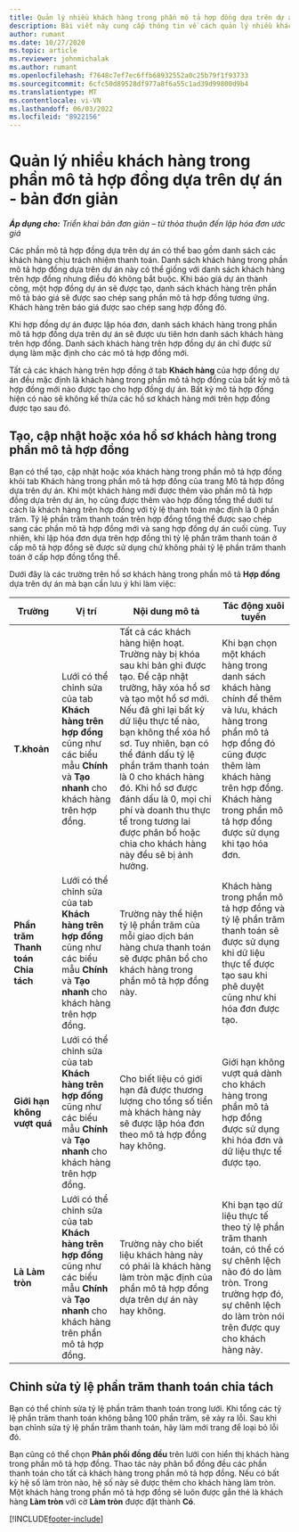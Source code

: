 ```yaml
---
title: Quản lý nhiều khách hàng trong phần mô tả hợp đồng dựa trên dự án - bản đơn giản
description: Bài viết này cung cấp thông tin về cách quản lý nhiều khách hàng trong phần mô tả hợp đồng dựa trên dự án.
author: rumant
ms.date: 10/27/2020
ms.topic: article
ms.reviewer: johnmichalak
ms.author: rumant
ms.openlocfilehash: f7648c7ef7ec6ffb68932552a0c25b79f1f93733
ms.sourcegitcommit: 6cfc50d89528df977a8f6a55c1ad39d99800d9b4
ms.translationtype: MT
ms.contentlocale: vi-VN
ms.lasthandoff: 06/03/2022
ms.locfileid: "8922156"
---
```

# <a name="manage-multiple-customers-on-project-based-contract-lines---lite"></a>Quản lý nhiều khách hàng trong phần mô tả hợp đồng dựa trên dự án - bản đơn giản

_**Áp dụng cho:** Triển khai bản đơn giản – từ thỏa thuận đến lập hóa đơn ước giá_

Các phần mô tả hợp đồng dựa trên dự án có thể bao gồm danh sách các khách hàng chịu trách nhiệm thanh toán. Danh sách khách hàng trong phần mô tả hợp đồng dựa trên dự án này có thể giống với danh sách khách hàng trên hợp đồng nhưng điều đó không bắt buộc. Khi báo giá dự án thành công, một hợp đồng dự án sẽ được tạo, danh sách khách hàng trên phần mô tả báo giá sẽ được sao chép sang phần mô tả hợp đồng tương ứng. Khách hàng trên báo giá được sao chép sang hợp đồng đó.

Khi hợp đồng dự án được lập hóa đơn, danh sách khách hàng trong phần mô tả hợp đồng dựa trên dự án sẽ được ưu tiên hơn danh sách khách hàng trên hợp đồng. Danh sách khách hàng trên hợp đồng dự án chỉ được sử dụng làm mặc định cho các mô tả hợp đồng mới.

Tất cả các khách hàng trên hợp đồng ở tab **Khách hàng** của hợp đồng dự án đều mặc định là khách hàng trong phần mô tả hợp đồng của bất kỳ mô tả hợp đồng mới nào được tạo cho hợp đồng dự án. Bất kỳ mô tả hợp đồng hiện có nào sẽ không kế thừa các hồ sơ khách hàng mới trên hợp đồng được tạo sau đó.

## <a name="create-update-or-delete-a-contract-line-customer-record"></a>Tạo, cập nhật hoặc xóa hồ sơ khách hàng trong phần mô tả hợp đồng

Bạn có thể tạo, cập nhật hoặc xóa khách hàng trong phần mô tả hợp đồng khỏi tab Khách hàng trong phần mô tả hợp đồng của trang Mô tả hợp đồng dựa trên dự án. Khi một khách hàng mới được thêm vào phần mô tả hợp đồng dựa trên dự án, họ cũng được thêm vào hợp đồng tổng thể dưới tư cách là khách hàng trên hợp đồng với tỷ lệ thanh toán mặc định là 0 phần trăm. Tỷ lệ phần trăm thanh toán trên hợp đồng tổng thể được sao chép sang các phần mô tả hợp đồng mới và sang hợp đồng dự án cuối cùng. Tuy nhiên, khi lập hóa đơn dựa trên hợp đồng thì tỷ lệ phần trăm thanh toán ở cấp mô tả hợp đồng sẽ được sử dụng chứ không phải tỷ lệ phần trăm thanh toán ở cấp hợp đồng tổng thể.

Dưới đây là các trường trên hồ sơ khách hàng trong phần mô tả **Hợp đồng** dựa trên dự án mà bạn cần lưu ý khi làm việc:

| Trường | Vị trí | Nội dung mô tả | Tác động xuôi tuyến |
| --- | --- | --- | --- |
| **T.khoản** | Lưới có thể chỉnh sửa của tab **Khách hàng trên hợp đồng** cũng như các biểu mẫu **Chính** và **Tạo nhanh** cho khách hàng trên hợp đồng. | Tất cả các khách hàng hiện hoạt. Trường này bị khóa sau khi bản ghi được tạo. Để cập nhật trường, hãy xóa hồ sơ và tạo một hồ sơ mới. Nếu đã ghi lại bất kỳ dữ liệu thực tế nào, bạn không thể xóa hồ sơ. Tuy nhiên, bạn có thể đánh dấu tỷ lệ phần trăm thanh toán là 0 cho khách hàng đó. Khi hồ sơ được đánh dấu là 0, mọi chi phí và doanh thu thực tế trong tương lai được phân bổ hoặc chia cho khách hàng này đều sẽ bị ảnh hưởng. | Khi bạn chọn một khách hàng trong danh sách khách hàng chính để thêm và lưu, khách hàng trong phần mô tả hợp đồng đó cũng được thêm làm khách hàng trên hợp đồng. Khách hàng trong phần mô tả hợp đồng được sử dụng khi tạo hóa đơn. |
| **Phần trăm Thanh toán Chia tách** | Lưới có thể chỉnh sửa của tab **Khách hàng trên hợp đồng** cũng như các biểu mẫu **Chính** và **Tạo nhanh** cho khách hàng trên hợp đồng. | Trường này thể hiện tỷ lệ phần trăm của mỗi giao dịch bán hàng chưa thanh toán sẽ được phân bổ cho khách hàng trong phần mô tả hợp đồng này. | Khách hàng trong phần mô tả hợp đồng và tỷ lệ phần trăm thanh toán sẽ được sử dụng khi dữ liệu thực tế được tạo sau khi phê duyệt cũng như khi hóa đơn được tạo. |
| **Giới hạn không vượt quá** | Lưới có thể chỉnh sửa của tab **Khách hàng trên hợp đồng** cũng như các biểu mẫu **Chính** và **Tạo nhanh** cho khách hàng trên hợp đồng. | Cho biết liệu có giới hạn đã được thương lượng cho tổng số tiền mà khách hàng này sẽ được lập hóa đơn theo mô tả hợp đồng hay không. | Giới hạn không vượt quá dành cho khách hàng trong phần mô tả hợp đồng được sử dụng khi hóa đơn và dữ liệu thực tế được tạo. |
| **Là Làm tròn** | Lưới có thể chỉnh sửa của tab **Khách hàng trên hợp đồng** cũng như các biểu mẫu **Chính** và **Tạo nhanh** cho khách hàng trên phần mô tả hợp đồng. | Trường này cho biết liệu khách hàng này có phải là khách hàng làm tròn mặc định của phần mô tả hợp đồng dựa trên dự án này hay không. | Khi bạn tạo dữ liệu thực tế theo tỷ lệ phần trăm thanh toán, có thể có sự chênh lệch nào đó do làm tròn. Trong trường hợp đó, sự chênh lệch do làm tròn nói trên được quy cho khách hàng này. |

## <a name="edit-billing-split-percentages"></a>Chỉnh sửa tỷ lệ phần trăm thanh toán chia tách

Bạn có thể chỉnh sửa tỷ lệ phần trăm thanh toán trong lưới. Khi tổng các tỷ lệ phần trăm thanh toán không bằng 100 phần trăm, sẽ xảy ra lỗi. Sau khi bạn chỉnh sửa tỷ lệ phần trăm thanh toán, hãy làm mới trang để loại bỏ lỗi đó.

Bạn cũng có thể chọn **Phân phối đồng đều** trên lưới con hiển thị khách hàng trong phần mô tả hợp đồng. Thao tác này phân bổ đồng đều các phần thanh toán cho tất cả khách hàng trong phần mô tả hợp đồng. Nếu có bất kỳ hệ số làm tròn nào, hệ số này sẽ được thêm cho khách hàng làm tròn. Một khách hàng trong phần mô tả hợp đồng sẽ luôn được gắn thẻ là khách hàng **Làm tròn** với cờ **Làm tròn** được đặt thành **Có**.


[!INCLUDE[footer-include](../../includes/footer-banner.md)]